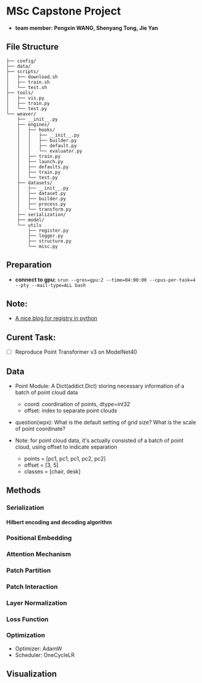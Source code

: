 # MSc Capstone Project
- **team member: Pengxin WANG, Shenyang Tong, Jie Yan**

## File Structure
```
├── config/
├── data/
├── scripts/
│   ├── download.sh
│   ├── train.sh
│   └── test.sh 
├── tools/
│   ├── vis.py
│   ├── train.py
│   └── test.py
└── weaver/   
    ├── __init__.py
    ├── engines/
    │   ├── hooks/
    │   │   ├── __init__.py
    │   │   ├── builder.py
    │   │   ├── default.py
    │   │   └── evaluator.py 
    │   ├── train.py
    │   ├── launch.py
    │   ├── defaults.py
    │   ├── train.py
    │   └── test.py 
    ├── datasets/
    │   ├── __init__.py
    │   ├── dataset.py
    │   ├── builder.py
    │   ├── process.py
    │   └── transform.py
    ├── serialization/
    ├── model/
    └── utils
        ├── register.py
        ├── logger.py
        ├── structure.py
        └── misc.py
```

## Preparation
- **connect to gpu:** `srun --gres=gpu:2 --time=04:00:00 --cpus-per-task=4 --pty --mail-type=ALL bash`

## Note:
- [A nice blog for registry in python](https://blog.csdn.net/weixin_44878336/article/details/133887655)

## Curent Task:
- [ ] Reproduce Point Transformer v3 on ModelNet40

## Data
- Point Module: A Dict(addict.Dict) storing necessary information of a batch of point cloud data 
    - coord: coordination of points, dtype=int32
    - offset: index to separate point clouds

- question(wpx): What is the default setting of grid size? What is the scale of point coordinate?

- Note: for point cloud data, it's actually consisted of a batch of point cloud, using offset to indicate separation
    - points = [pc1, pc1, pc1, pc2, pc2]
    - offset = [3, 5]
    - classes = [chair, desk]

## Methods
### Serialization
#### Hilbert encoding and decoding algorithm

### Positional Embedding

### Attention Mechanism

### Patch Partition

### Patch Interaction

### Layer Normalization

### Loss Function

### Optimization
- Optimizer: AdamW
- Scheduler: OneCycleLR

## Visualization